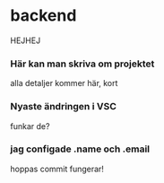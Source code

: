 # backend
HEJHEJ
### Här kan man skriva om projektet
alla detaljer kommer här, kort
### Nyaste ändringen i VSC
funkar de?
### jag configade .name och .email
hoppas commit fungerar!
